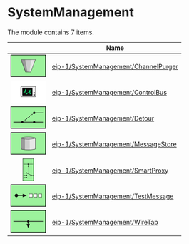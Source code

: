 # SystemManagement

The module contains 7 items.



| |Name|
|:---:|---|
| ![illustration of eip-1/SystemManagement/ChannelPurger](../../eip-1/SystemManagement/ChannelPurger.png) | [eip-1/SystemManagement/ChannelPurger](../../eip-1/SystemManagement/ChannelPurger.md) |
| ![illustration of eip-1/SystemManagement/ControlBus](../../eip-1/SystemManagement/ControlBus.png) | [eip-1/SystemManagement/ControlBus](../../eip-1/SystemManagement/ControlBus.md) |
| ![illustration of eip-1/SystemManagement/Detour](../../eip-1/SystemManagement/Detour.png) | [eip-1/SystemManagement/Detour](../../eip-1/SystemManagement/Detour.md) |
| ![illustration of eip-1/SystemManagement/MessageStore](../../eip-1/SystemManagement/MessageStore.png) | [eip-1/SystemManagement/MessageStore](../../eip-1/SystemManagement/MessageStore.md) |
| ![illustration of eip-1/SystemManagement/SmartProxy](../../eip-1/SystemManagement/SmartProxy.png) | [eip-1/SystemManagement/SmartProxy](../../eip-1/SystemManagement/SmartProxy.md) |
| ![illustration of eip-1/SystemManagement/TestMessage](../../eip-1/SystemManagement/TestMessage.png) | [eip-1/SystemManagement/TestMessage](../../eip-1/SystemManagement/TestMessage.md) |
| ![illustration of eip-1/SystemManagement/WireTap](../../eip-1/SystemManagement/WireTap.png) | [eip-1/SystemManagement/WireTap](../../eip-1/SystemManagement/WireTap.md) |



